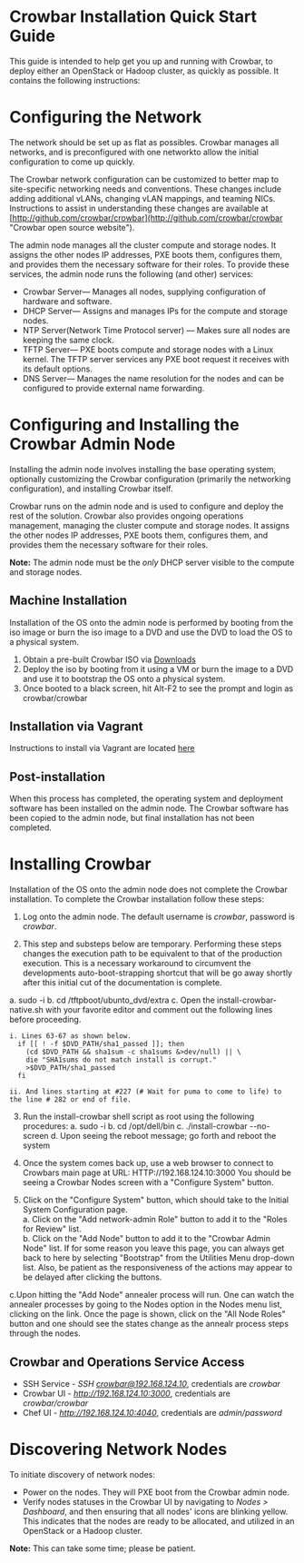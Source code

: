 # Crowbar Installation Quick Start Guide

This guide is intended to help get you up and running with Crowbar, to deploy either an OpenStack or Hadoop cluster, as quickly as possible. It contains the following instructions:

# Configuring the Network

The network should be set up as flat as possibles. Crowbar manages all networks, and is preconfigured with one networkto allow the initial configuration to come up quickly.  

The Crowbar network configuration can be customized to better map to site-specific networking needs and conventions. These changes include adding additional vLANs, changing vLAN mappings, and teaming NICs. Instructions to assist in understanding these changes are available at [http://github.com/crowbar/crowbar](http://github.com/crowbar/crowbar "Crowbar open source website").

The admin node manages all the cluster compute and storage nodes. It assigns the other nodes IP addresses, PXE boots them, configures them, and provides them the necessary software for their roles. To provide these services, the admin node runs the following (and other) services:

- Crowbar Server— Manages all nodes, supplying configuration of hardware and software.
- DHCP Server— Assigns and manages IPs for the compute and storage nodes.
- NTP Server(Network Time Protocol server) — Makes sure all nodes are keeping the same clock.
- TFTP Server— PXE boots compute and storage nodes with a Linux kernel. The TFTP server services any PXE boot request it receives with its default options.
- DNS Server— Manages the name resolution for the nodes and can be configured to provide external name forwarding.


# Configuring and Installing the Crowbar Admin Node

Installing the admin node involves installing the base operating system, optionally customizing the Crowbar configuration (primarily the networking configuration), and installing Crowbar itself.

Crowbar runs on the admin node and is used to configure and deploy the rest of the solution. Crowbar also provides ongoing operations management, managing the cluster compute and storage nodes. It assigns the other nodes IP addresses, PXE boots them, configures them, and provides them the necessary software for their roles.

**Note:** The admin node must be the *only* DHCP server visible to the compute and storage nodes.

## Machine Installation

Installation of the OS onto the admin node is performed by booting from the iso image or burn the iso image to a DVD and use the DVD to load the OS to a physical system.

1. Obtain a pre-built Crowbar ISO via [Downloads](https://sourceforge.net/projects/crowbar/)
2. Deploy the iso by booting from it using a VM or burn the image to a DVD and use it to bootstrap  the OS onto a physical system.
3. Once booted to a black screen, hit Alt-F2 to see the prompt and login as crowbar/crowbar

## Installation via Vagrant

Instructions to install via Vagrant are located [here](https://github.com/crowbar/crowbar-utils/tree/master/vagrant-crowbar-2)

## Post-installation

When this process has completed, the operating system and deployment software has been installed on the admin node. The Crowbar software has been copied to the admin node, but final installation has not been completed.


# Installing Crowbar

Installation of the OS onto the admin node does not complete the Crowbar installation.  To complete the Crowbar installation follow these steps:

1. Log onto the admin node. The default username is *crowbar*, password is *crowbar*.

2. This step and substeps below are temporary.  Performing these steps changes the execution path to be equivalent to that of the production execution.  This is a necessary workaround to circumvent the developments auto-boot-strapping shortcut that will be go away shortly after this initial cut of the documentation is complete.  

  a. sudo -i 
  b. cd /tftpboot/ubunto_dvd/extra
  c. Open the install-crowbar-native.sh with your favorite editor and comment out the following lines before proceeding.

    i. Lines 63-67 as shown below.  
      if [[ ! -f $DVD_PATH/sha1_passed ]]; then
        (cd $DVD_PATH && sha1sum -c sha1sums &>dev/null) || \
        die "SHA1sums do not match install is corrupt."
        >$DVD_PATH/sha1_passed
      fi

    ii. And lines starting at #227 (# Wait for puma to come to life) to the line # 282 or end of file. 
 
3. Run the install-crowbar shell script as root using the following procedures:
  a. sudo -i
  b. cd /opt/dell/bin
  c. ./install-crowbar <Domain Name> --no-screen
  d. Upon seeing the reboot message;  go forth and reboot the system 

4. Once the system comes back up,  use a web browser to connect to Crowbars main page at URL: HTTP://192.168.124.10:3000 You should be seeing a Crowbar Nodes screen with a "Configure System" button. 

5. Click on the "Configure System" button, which should take to the Initial System Configuration page.  
  a. Click on the "Add network-admin Role" button to add it to the "Roles for Review" list.   
  b. Click on the "Add <Domain Name> Node" button to add it to the  "Crowbar Admin Node" list. If for some reason you leave this page, you can always get back to here by selecting "Bootstrap" from the Utilities Menu drop-down list.   Also, be patient as the responsiveness of the actions may appear to be delayed after clicking the buttons.

  c.Upon hitting the "Add <domain Name> Node"  annealer process will run.  One can watch the annealer processes by going to the Nodes option in the Nodes menu list, clicking on the <Domain Name> link.  Once the <Domain Name> page is shown, click on the "All Node Roles" button and one should see the states change as the annealr process steps through the nodes. 


## Crowbar and Operations Service Access

- SSH Service - *SSH crowbar@192.168.124.10*, credentials are *crowbar*
- Crowbar UI - *http://192.168.124.10:3000*, credentials are *crowbar/crowbar*
- Chef UI - *http://192.168.124.10:4040*, credentials are *admin/password*


# Discovering Network Nodes

To initiate discovery of network nodes:

* Power on the nodes. They will PXE boot from the Crowbar admin node.
* Verify nodes statuses in the Crowbar UI by navigating to *Nodes > Dashboard*, and then ensuring that all nodes' icons are blinking yellow. This indicates that the nodes are ready to be allocated, and utilized in an OpenStack or a Hadoop cluster.

**Note:** This can take some time; please be patient.
